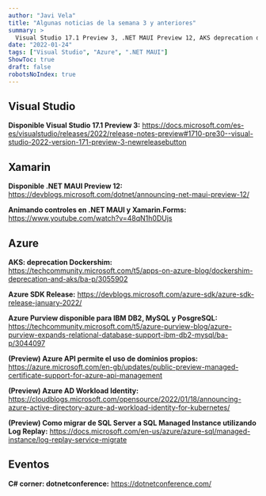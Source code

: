 ```yaml
---
author: "Javi Vela"
title: "Algunas noticias de la semana 3 y anteriores"
summary: >
  Visual Studio 17.1 Preview 3, .NET MAUI Preview 12, AKS deprecation dockershim, Azure SKD release, Azure Purview, Azure API...
date: "2022-01-24"
tags: ["Visual Studio", "Azure", ".NET MAUI"]
ShowToc: true
draft: false
robotsNoIndex: true
---
```

## Visual Studio
**Disponible Visual Studio 17.1 Preview 3:**
https://docs.microsoft.com/es-es/visualstudio/releases/2022/release-notes-preview#1710-pre30--visual-studio-2022-version-171-preview-3-newreleasebutton
<br/>
<!-- #visualstudio #vs17 #vs #preview -->

## Xamarin
**Disponible .NET MAUI Preview 12:**
https://devblogs.microsoft.com/dotnet/announcing-net-maui-preview-12/
<br/>
<!-- #xamarin #maui #preview #dotnet-->

**Animando controles en .NET MAUI y Xamarin.Forms:**
https://www.youtube.com/watch?v=48qN1h0DUjs
<br/>
<!-- #xamarinforms #dotnetmaui #animations -->

## Azure
**AKS: deprecation Dockershim:**
https://techcommunity.microsoft.com/t5/apps-on-azure-blog/dockershim-deprecation-and-aks/ba-p/3055902
<br/>
<!-- #azure #kubernetes #aks #dockershim -->

**Azure SDK Release:**
https://devblogs.microsoft.com/azure-sdk/azure-sdk-release-january-2022/
<br/>
<!-- #azure #sdk #release -->

**Azure Purview disponible para IBM DB2, MySQL y PosgreSQL:**
https://techcommunity.microsoft.com/t5/azure-purview-blog/azure-purview-expands-relational-database-support-ibm-db2-mysql/ba-p/3044097
<br/>
<!-- #azure #db2 #mysql #postgresql #purview -->

**(Preview) Azure API permite el uso de dominios propios:**
https://azure.microsoft.com/en-gb/updates/public-preview-managed-certificate-support-for-azure-api-management
<br/>
<!-- #azure #api #managedcertificate -->

**(Preview) Azure AD Workload Identity:**
https://cloudblogs.microsoft.com/opensource/2022/01/18/announcing-azure-active-directory-azure-ad-workload-identity-for-kubernetes/
<br/>
<!-- #azure #ad #workload #identity #kubernetes-->

**(Preview) Como migrar de SQL Server a SQL Managed Instance utilizando Log Replay:**
https://docs.microsoft.com/en-us/azure/azure-sql/managed-instance/log-replay-service-migrate
<br/>
<!-- #azure #sql #managedinstance #logreplay -->

## Eventos
**C# corner: dotnetconference:**
https://dotnetconference.com/
<br/>
<!-- #event #c# #dotnet -->